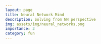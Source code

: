 ```yaml
---
layout: page
title: Neural Network Mind
description: Solving from NN perspective
img: assets/img/neural_networks.png
importance: 3
category: fun
---
```


